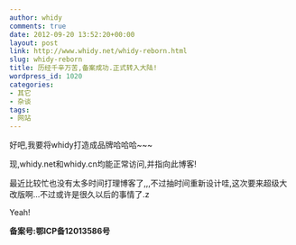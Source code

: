 ```yaml
---
author: whidy
comments: true
date: 2012-09-20 13:52:20+00:00
layout: post
link: http://www.whidy.net/whidy-reborn.html
slug: whidy-reborn
title: 历经千辛万苦,备案成功.正式转入大陆!
wordpress_id: 1020
categories:
- 其它
- 杂谈
tags:
- 网站
---
```


好吧,我要将whidy打造成品牌哈哈哈~~~

现,whidy.net和whidy.cn均能正常访问,并指向此博客!

最近比较忙也没有太多时间打理博客了,,,不过抽时间重新设计哇,这次要来超级大改版啊...不过或许是很久以后的事情了.z

Yeah!

**备案号:鄂ICP备12013586号**
